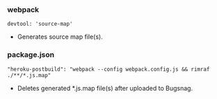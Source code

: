 ### webpack
`devtool: 'source-map'`
- Generates source map file(s).

### package.json
`"heroku-postbuild": "webpack --config webpack.config.js && rimraf ./**/*.js.map"`
- Deletes generated *.js.map file(s) after uploaded to Bugsnag.
